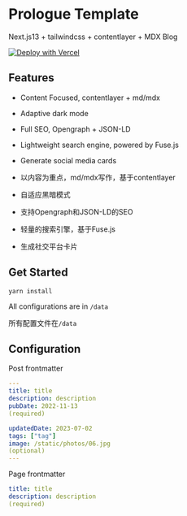 # Prologue Template

Next.js13 + tailwindcss + contentlayer + MDX Blog

[![Deploy with Vercel](https://vercel.com/button)](https://vercel.com/new/clone?repository-url=https%3A%2F%2Fgithub.com%2FhuaixuOvO%2FPrologue-Blog-Template)

## Features

- Content Focused, contentlayer + md/mdx
- Adaptive dark mode
- Full SEO, Opengraph + JSON-LD
- Lightweight search engine, powered by Fuse.js
- Generate social media cards

- 以内容为重点，md/mdx写作，基于contentlayer
- 自适应黑暗模式
- 支持Opengraph和JSON-LD的SEO
- 轻量的搜索引擎，基于Fuse.js
- 生成社交平台卡片

## Get Started

```
yarn install
```

All configurations are in `/data`

所有配置文件在`/data`

## Configuration

Post frontmatter

```yaml
---
title: title
description: description
pubDate: 2022-11-13
(required)

updatedDate: 2023-07-02
tags: ["tag"]
image: /static/photos/06.jpg
(optional)
---
```

Page frontmatter

```yaml
title: title
description: description
(required)
```
